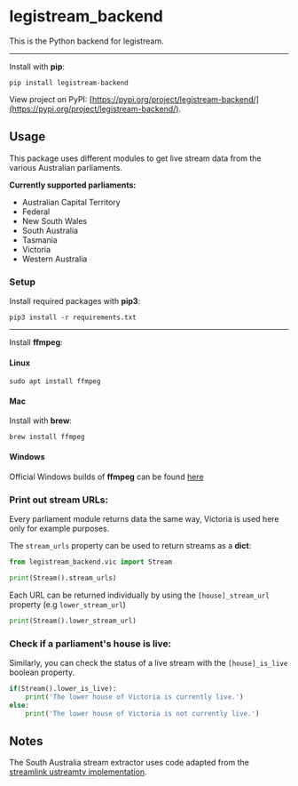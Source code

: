 # legistream_backend

This is the Python backend for legistream.

---

Install with **pip**:

`pip install legistream-backend`

View project on PyPI: [https://pypi.org/project/legistream-backend/](https://pypi.org/project/legistream-backend/).

## Usage

This package uses different modules to get live stream data from the various Australian parliaments.

**Currently supported parliaments:**

- Australian Capital Territory
- Federal
- New South Wales
- South Australia
- Tasmania
- Victoria
- Western Australia

### Setup

Install required packages with **pip3**:

`pip3 install -r requirements.txt`

---

Install **ffmpeg**:

#### Linux

`sudo apt install ffmpeg`

#### Mac

Install with **brew**:

`brew install ffmpeg`

#### Windows

Official Windows builds of **ffmpeg** can be found [here](https://ffmpeg.org/download.html#build-windows)

### Print out stream URLs:

Every parliament module returns data the same way, Victoria is used here only for example purposes.

The `stream_urls` property can be used to return streams as a **dict**:

```python
from legistream_backend.vic import Stream

print(Stream().stream_urls)
```

Each URL can be returned individually by using the `[house]_stream_url` property (e.g `lower_stream_url`)

```python
print(Stream().lower_stream_url)
```

### Check if a parliament's house is live:

Similarly, you can check the status of a live stream with the `[house]_is_live` boolean property.

```python
if(Stream().lower_is_live):
    print('The lower house of Victoria is currently live.')
else:
    print('The lower house of Victoria is not currently live.')
```

## Notes

The South Australia stream extractor uses code adapted from the [streamlink ustreamtv implementation](https://github.com/streamlink/streamlink/blob/master/src/streamlink/plugins/ustreamtv.py).